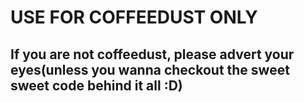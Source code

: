 # USE FOR COFFEEDUST ONLY
## If you are not coffeedust, please advert your eyes(unless you wanna checkout the sweet sweet code behind it all :D)